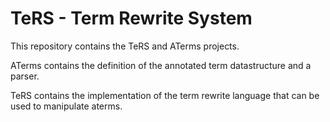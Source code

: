 # TeRS - Term Rewrite System

This repository contains the TeRS and ATerms projects.

ATerms contains the definition of the annotated term datastructure and a parser.

TeRS contains the implementation of the term rewrite language that can be used to manipulate aterms.
